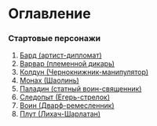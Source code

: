 # Оглавление
### Стартовые персонажи
1. [Бард (артист-дипломат)](https://github.com/RomanDAnoshin/DnD/blob/main/%D0%A1%D1%82%D0%B0%D1%80%D1%82%D0%BE%D0%B2%D1%8B%D0%B5%20%D0%BF%D0%B5%D1%80%D1%81%D0%BE%D0%BD%D0%B0%D0%B6%D0%B8/%D0%91%D0%B0%D1%80%D0%B4%20(%D0%B0%D1%80%D1%82%D0%B8%D1%81%D1%82-%D0%B4%D0%B8%D0%BF%D0%BB%D0%BE%D0%BC%D0%B0%D1%82).md "Бард (артист-дипломат)")
2. [Варвар (племенной дикарь)](https://github.com/RomanDAnoshin/DnD/blob/main/%D0%A1%D1%82%D0%B0%D1%80%D1%82%D0%BE%D0%B2%D1%8B%D0%B5%20%D0%BF%D0%B5%D1%80%D1%81%D0%BE%D0%BD%D0%B0%D0%B6%D0%B8/%D0%92%D0%B0%D1%80%D0%B2%D0%B0%D1%80%20(%D0%BF%D0%BB%D0%B5%D0%BC%D0%B5%D0%BD%D0%BD%D0%BE%D0%B9%20%D0%B4%D0%B8%D0%BA%D0%B0%D1%80%D1%8C).md "Варвар (племенной дикарь)")
3. [Колдун (Чернокнижник-манипулятор)](https://github.com/RomanDAnoshin/DnD/blob/main/%D0%A1%D1%82%D0%B0%D1%80%D1%82%D0%BE%D0%B2%D1%8B%D0%B5%20%D0%BF%D0%B5%D1%80%D1%81%D0%BE%D0%BD%D0%B0%D0%B6%D0%B8/%D0%9A%D0%BE%D0%BB%D0%B4%D1%83%D0%BD%20(%D0%A7%D0%B5%D1%80%D0%BD%D0%BE%D0%BA%D0%BD%D0%B8%D0%B6%D0%BD%D0%B8%D0%BA-%D0%BC%D0%B0%D0%BD%D0%B8%D0%BF%D1%83%D0%BB%D1%8F%D1%82%D0%BE%D1%80).md "Колдун (Чернокнижник-манипулятор)")
4. [Монах (Шаолинь)](https://github.com/RomanDAnoshin/DnD/blob/main/%D0%A1%D1%82%D0%B0%D1%80%D1%82%D0%BE%D0%B2%D1%8B%D0%B5%20%D0%BF%D0%B5%D1%80%D1%81%D0%BE%D0%BD%D0%B0%D0%B6%D0%B8/%D0%9C%D0%BE%D0%BD%D0%B0%D1%85%20(%D0%A8%D0%B0%D0%BE%D0%BB%D0%B8%D0%BD%D1%8C).md "Монах (Шаолинь)")
5. [Паладин (статный воин-священник)](https://github.com/RomanDAnoshin/DnD/blob/main/%D0%A1%D1%82%D0%B0%D1%80%D1%82%D0%BE%D0%B2%D1%8B%D0%B5%20%D0%BF%D0%B5%D1%80%D1%81%D0%BE%D0%BD%D0%B0%D0%B6%D0%B8/%D0%9F%D0%B0%D0%BB%D0%B0%D0%B4%D0%B8%D0%BD%20(%D1%81%D1%82%D0%B0%D1%82%D0%BD%D1%8B%D0%B9%20%D0%B2%D0%BE%D0%B8%D0%BD-%D1%81%D0%B2%D1%8F%D1%89%D0%B5%D0%BD%D0%BD%D0%B8%D0%BA).md "Паладин (статный воин-священник)")
6. [Следопыт (Егерь-стрелок)](https://github.com/RomanDAnoshin/DnD/blob/main/%D0%A1%D1%82%D0%B0%D1%80%D1%82%D0%BE%D0%B2%D1%8B%D0%B5%20%D0%BF%D0%B5%D1%80%D1%81%D0%BE%D0%BD%D0%B0%D0%B6%D0%B8/%D0%A1%D0%BB%D0%B5%D0%B4%D0%BE%D0%BF%D1%8B%D1%82%20(%D0%95%D0%B3%D0%B5%D1%80%D1%8C-%D1%81%D1%82%D1%80%D0%B5%D0%BB%D0%BE%D0%BA).md "Следопыт (Егерь-стрелок)")
7. [Воин (Дварф-ремесленник)](https://github.com/RomanDAnoshin/DnD/blob/main/%D0%A1%D1%82%D0%B0%D1%80%D1%82%D0%BE%D0%B2%D1%8B%D0%B5%20%D0%BF%D0%B5%D1%80%D1%81%D0%BE%D0%BD%D0%B0%D0%B6%D0%B8/%D0%92%D0%BE%D0%B8%D0%BD%20(%D0%94%D0%B2%D0%B0%D1%80%D1%84-%D1%80%D0%B5%D0%BC%D0%B5%D1%81%D0%BB%D0%B5%D0%BD%D0%BD%D0%B8%D0%BA).md "Воин (Дварф-ремесленник)")
8. [Плут (Лихач-Шарлатан)](https://github.com/RomanDAnoshin/DnD/blob/main/%D0%A1%D1%82%D0%B0%D1%80%D1%82%D0%BE%D0%B2%D1%8B%D0%B5%20%D0%BF%D0%B5%D1%80%D1%81%D0%BE%D0%BD%D0%B0%D0%B6%D0%B8/%D0%9F%D0%BB%D1%83%D1%82%20(%D0%9B%D0%B8%D1%85%D0%B0%D1%87-%D0%A8%D0%B0%D1%80%D0%BB%D0%B0%D1%82%D0%B0%D0%BD).md "Плут (Лихач-Шарлатан)")
